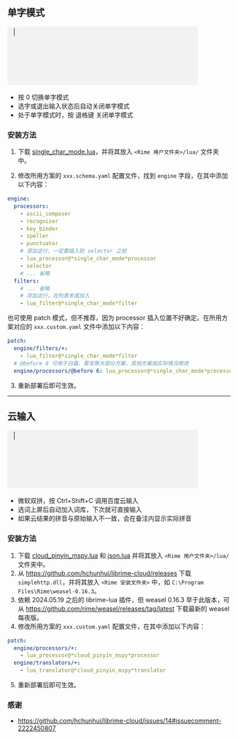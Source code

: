 ## 单字模式

![单字模式](./img/单字模式.gif)

* 按 0 切换单字模式
* 选字或退出输入状态后自动关闭单字模式
* 处于单字模式时，按 退格键 关闭单字模式

### 安装方法

1. 下载 [single_char_mode.lua](./lua/single_char_mode.lua)，并将其放入 `<Rime 用户文件夹>/lua/` 文件夹中。

2. 修改所用方案的 `xxx.schema.yaml` 配置文件，找到 `engine` 字段，在其中添加以下内容：

```yaml
engine:
  processors:
    - ascii_composer
    - recognizer
    - key_binder
    - speller
    - punctuator
    # 添加这行，一定要插入到 selector 之前
    - lua_processor@*single_char_mode*processor
    - selector
    # ... 省略
  filters:
    # ... 省略
    # 添加这行，在列表末尾加入
    - lua_filter@*single_char_mode*filter
```

也可使用 patch 模式，但不推荐，因为 processor 插入位置不好确定。在所用方案对应的 `xxx.custom.yaml` 文件中添加以下内容：

```yaml
patch:
  engine/filters/+:
    - lua_filter@*single_char_mode*filter
  # @before 6 可用于白霜、雾凇等大部分方案，其他方案按实际情况修改
  engine/processors/@before 6: lua_processor@*single_char_mode*processor
```

3. 重新部署后即可生效。

---

## 云输入

![云输入](./img/云输入.gif)

* 微软双拼，按 Ctrl+Shift+C 调用百度云输入
* 选词上屏后自动加入词库，下次就可直接输入
* 如果云结果的拼音与原始输入不一致，会在备注内显示实际拼音

### 安装方法

1. 下载 [cloud_pinyin_mspy.lua](./lua/cloud_pinyin_mspy.lua) 和 [json.lua](https://github.com/rxi/json.lua/blob/master/json.lua) 并将其放入 `<Rime 用户文件夹>/lua/` 文件夹中。
2. 从 <https://github.com/hchunhui/librime-cloud/releases> 下载 `simplehttp.dll`，并将其放入 `<Rime 安装文件夹>` 中，如 `C:\Program Files\Rime\weasel-0.16.3`。
3. 依赖 2024.05.19 之后的 librime-lua 插件，但 weasel 0.16.3 早于此版本，可从 <https://github.com/rime/weasel/releases/tag/latest> 下载最新的 weasel 每夜版。
4. 修改所用方案的 `xxx.custom.yaml` 配置文件，在其中添加以下内容：

```yaml
patch:
  engine/processors/+:
    - lua_processor@*cloud_pinyin_mspy*processor
  engine/translators/+:
    - lua_translator@*cloud_pinyin_mspy*translator
```

5. 重新部署后即可生效。

### 感谢

* https://github.com/hchunhui/librime-cloud/issues/14#issuecomment-2222450807

